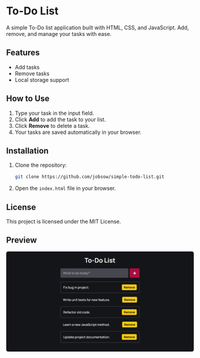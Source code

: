 # To-Do List

A simple To-Do list application built with HTML, CSS, and JavaScript. Add, remove, and manage your tasks with ease.

## Features

- Add tasks
- Remove tasks
- Local storage support

## How to Use

1. Type your task in the input field.
2. Click **Add** to add the task to your list.
3. Click **Remove** to delete a task.
4. Your tasks are saved automatically in your browser.

## Installation

1. Clone the repository:
    ```bash
    git clone https://github.com/jobsow/simple-todo-list.git
    ```
2. Open the `index.html` file in your browser.

## License

This project is licensed under the MIT License.

## Preview

![Preview Img](images/preview.png)